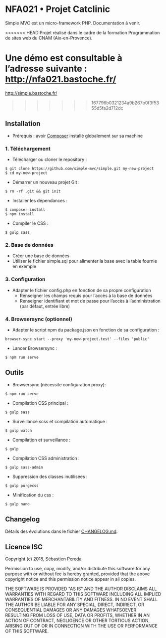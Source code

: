 # NFA021 • Projet Catclinic

Simple MVC est un micro-framework PHP. Documentation à venir.

<<<<<<< HEAD
Projet réalisé dans le cadre de la formation Programmation de sites web du CNAM (Aix-en-Provence).

Une démo est consultable à l’adresse suivante : http://nfa021.bastoche.fr/
=======
http://simple.bastoche.fr/
>>>>>>> 167796b0321234a9b267b0f3f5355d5fa2d712dc

## Installation
- Prérequis : avoir [Composer](https://getcomposer.org/doc/00-intro.md) installé globalement sur sa machine

### 1. Téléchargement
- Télécharger ou cloner le repository :
```
$ git clone https://github.com/simple-mvc/simple.git my-new-project
$ cd my-new-project
```
- Démarrer un nouveau projet Git :
```
$ rm -rf .git && git init
```
- Installer les dépendances :
```
$ composer install
$ npm install
```
- Compiler le CSS :
```
$ gulp sass
```

### 2. Base de données
- Créer une base de données
- Utiliser le fichier simple.sql pour alimenter la base avec la table fournie en exemple

### 3. Configuration
- Adapter le fichier config.php en fonction de sa propre configuration
    - Renseigner les champs requis pour l’accès à la base de données
    - Renseigner identifiant et mot de passe pour l’accès à l’administration (par défaut, entrée libre)

### 4. Browsersync (optionnel)
- Adapter le script npm du package.json en fonction de sa configuration :
```
browser-sync start --proxy 'my-new-project.test' --files 'public'
```
- Lancer Browsersync :
```
$ npm run serve
```

## Outils
- Browsersync (nécessite configuration proxy):
```
$ npm run serve
```
- Compilation CSS principal :
```
$ gulp sass
```
- Surveillance scss et compilation automatique :
```
$ gulp watch
```
- Compilation et surveillance :
```
$ gulp
```
- Compilation CSS administration :
```
$ gulp sass-admin
```
- Suppression des classes inutilisées :
```
$ gulp purgecss
```
- Minification du css :
```
$ gulp nano
```

## Changelog
Détails des évolutions dans le fichier [CHANGELOG.md](https://github.com/simple-mvc/simple/blob/master/CHANGELOG.md).

## Licence ISC
Copyright (c) 2018, Sébastien Pereda

Permission to use, copy, modify, and/or distribute this software for any
purpose with or without fee is hereby granted, provided that the above
copyright notice and this permission notice appear in all copies.

THE SOFTWARE IS PROVIDED "AS IS" AND THE AUTHOR DISCLAIMS ALL WARRANTIES
WITH REGARD TO THIS SOFTWARE INCLUDING ALL IMPLIED WARRANTIES OF
MERCHANTABILITY AND FITNESS. IN NO EVENT SHALL THE AUTHOR BE LIABLE FOR
ANY SPECIAL, DIRECT, INDIRECT, OR CONSEQUENTIAL DAMAGES OR ANY DAMAGES
WHATSOEVER RESULTING FROM LOSS OF USE, DATA OR PROFITS, WHETHER IN AN
ACTION OF CONTRACT, NEGLIGENCE OR OTHER TORTIOUS ACTION, ARISING OUT OF
OR IN CONNECTION WITH THE USE OR PERFORMANCE OF THIS SOFTWARE.